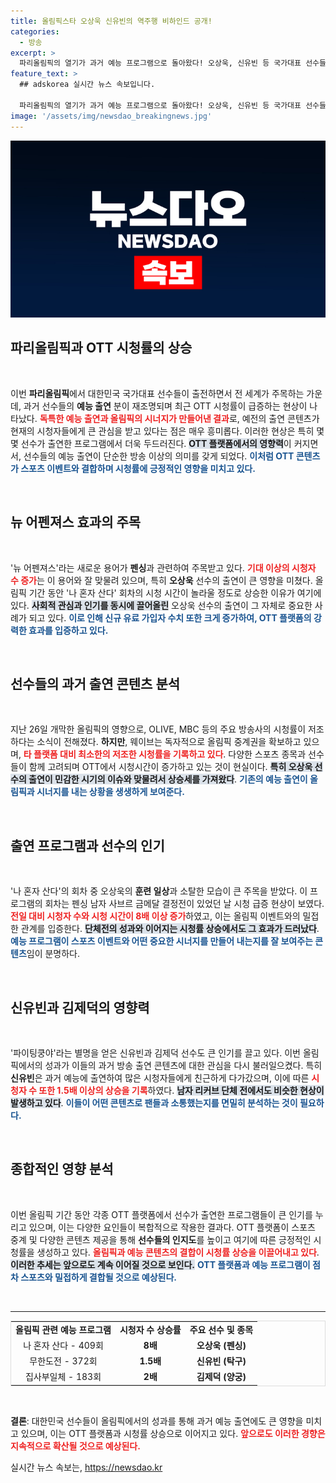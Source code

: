 ```yaml
---
title: 올림픽스타 오상욱 신유빈의 역주행 비하인드 공개!
categories:
  - 방송
excerpt: >
  파리올림픽의 열기가 과거 예능 프로그램으로 돌아왔다! 오상욱, 신유빈 등 국가대표 선수들의 출연이 올해 최고의 시청률과 검색량을 기록하며 놀라운 뉴 어펜져스 효과를 만들어냈다. 이들의 이야기를 통해, 예능과 스포츠의 경계가 허물어지고 있다!
feature_text: >
  ## adskorea 실시간 뉴스 속보입니다.

  파리올림픽의 열기가 과거 예능 프로그램으로 돌아왔다! 오상욱, 신유빈 등 국가대표 선수들의 출연이 올해 최고의 시청률과 검색량을 기록하며 놀라운 뉴 어펜져스 효과를 만들어냈다. 이들의 이야기를 통해, 예능과 스포츠의 경계가 허물어지고 있다!
image: '/assets/img/newsdao_breakingnews.jpg'
---
```


<p><img src="/assets/img/newsdao_breakingnews.jpg" alt="adskorea 속보" /></p>

<h2 data-ke-size="size26">파리올림픽과 OTT 시청률의 상승</h2>

<p data-ke-size="size16">&nbsp;</p>

<p>이번 <b>파리올림픽</b>에서 대한민국 국가대표 선수들이 출전하면서 전 세계가 주목하는 가운데, 과거 선수들의 <b>예능 출연</b> 분이 재조명되며 최근 OTT 시청률이 급증하는 현상이 나타났다. <b><span style="color: #ee2323;">독특한 예능 출연과 올림픽의 시너지가 만들어낸 결과</span></b>로, 예전의 출연 콘텐츠가 현재의 시청자들에게 큰 관심을 받고 있다는 점은 매우 흥미롭다. 이러한 현상은 특히 몇몇 선수가 출연한 프로그램에서 더욱 두드러진다. <b><span style="background-color: #21538527;">OTT 플랫폼에서의 영향력</span></b>이 커지면서, 선수들의 예능 출연이 단순한 방송 이상의 의미를 갖게 되었다. <b><span style="color: #1a5490;">이처럼 OTT 콘텐츠가 스포츠 이벤트와 결합하며 시청률에 긍정적인 영향을 미치고 있다.</span></b></p>

<p data-ke-size="size16">&nbsp;</p>

<h2 data-ke-size="size26">뉴 어펜져스 효과의 주목</h2>

<p data-ke-size="size16">&nbsp;</p>

<p>'뉴 어펜져스'라는 새로운 용어가 <b>펜싱</b>과 관련하여 주목받고 있다. <b><span style="color: #ee2323;">기대 이상의 시청자 수 증가</span></b>는 이 용어와 잘 맞물려 있으며, 특히 <b>오상욱</b> 선수의 출연이 큰 영향을 미쳤다. 올림픽 기간 동안 '나 혼자 산다' 회차의 시청 시간이 놀라울 정도로 상승한 이유가 여기에 있다. <b><span style="background-color: #21538527;">사회적 관심과 인기를 동시에 끌어올린</span></b> 오상욱 선수의 출연이 그 자체로 중요한 사례가 되고 있다. <b><span style="color: #1a5490;">이로 인해 신규 유료 가입자 수치 또한 크게 증가하여, OTT 플랫폼의 강력한 효과를 입증하고 있다.</span></b></p>

<p data-ke-size="size16">&nbsp;</p>

<h2 data-ke-size="size26">선수들의 과거 출연 콘텐츠 분석</h2>

<p data-ke-size="size16">&nbsp;</p>

<p>지난 26일 개막한 올림픽의 영향으로, OLIVE, MBC 등의 주요 방송사의 시청률이 저조하다는 소식이 전해졌다. <b>하지만</b>, 웨이브는 독자적으로 올림픽 중계권을 확보하고 있으며, <b><span style="color: #ee2323;">타 플랫폼 대비 최소한의 저조한 시청률을 기록하고 있다</span></b>. 다양한 스포츠 종목과 선수들이 함께 고려되며 OTT에서 시청시간이 증가하고 있는 것이 현실이다. <b><span style="background-color: #21538527;">특히 오상욱 선수의 출연이 민감한 시기의 이슈와 맞물려서 상승세를 가져왔다</span></b>. <b><span style="color: #1a5490;">기존의 예능 출연이 올림픽과 시너지를 내는 상황을 생생하게 보여준다.</span></b></p>

<p data-ke-size="size16">&nbsp;</p>

<h2 data-ke-size="size26">출연 프로그램과 선수의 인기</h2>

<p data-ke-size="size16">&nbsp;</p>

<p>'나 혼자 산다'의 회차 중 오상욱의 <b>훈련 일상</b>과 소탈한 모습이 큰 주목을 받았다. 이 프로그램의 회차는 펜싱 남자 사브르 금메달 결정전이 있었던 날 시청 급증 현상이 보였다. <b><span style="color: #ee2323;">전일 대비 시청자 수와 시청 시간이 8배 이상 증가</span></b>하였고, 이는 올림픽 이벤트와의 밀접한 관계를 입증한다. <b><span style="background-color: #21538527;">단체전의 성과와 이어지는 시청률 상승에서도 그 효과가 드러났다</span></b>. <b><span style="color: #1a5490;">예능 프로그램이 스포츠 이벤트와 어떤 중요한 시너지를 만들어 내는지를 잘 보여주는 콘텐츠</span></b>임이 분명하다.</p>

<p data-ke-size="size16">&nbsp;</p>

<h2 data-ke-size="size26">신유빈과 김제덕의 영향력</h2>

<p data-ke-size="size16">&nbsp;</p>

<p>'파이팅쿵야'라는 별명을 얻은 신유빈과 김제덕 선수도 큰 인기를 끌고 있다. 이번 올림픽에서의 성과가 이들의 과거 방송 출연 콘텐츠에 대한 관심을 다시 불러일으켰다. 특히 <b>신유빈</b>은 과거 예능에 출연하여 많은 시청자들에게 친근하게 다가갔으며, 이에 따른 <b><span style="color: #ee2323;">시청자 수 또한 1.5배 이상의 상승을 기록</span></b>하였다. <b><span style="background-color: #21538527;">남자 리커브 단체 전에서도 비슷한 현상이 발생하고 있다</span></b>. <b><span style="color: #1a5490;">이들이 어떤 콘텐츠로 팬들과 소통했는지를 면밀히 분석하는 것이 필요하다.</span></b></p>

<p data-ke-size="size16">&nbsp;</p>

<h2 data-ke-size="size26">종합적인 영향 분석</h2>

<p data-ke-size="size16">&nbsp;</p>

<p>이번 올림픽 기간 동안 각종 OTT 플랫폼에서 선수가 출연한 프로그램들이 큰 인기를 누리고 있으며, 이는 다양한 요인들이 복합적으로 작용한 결과다. OTT 플랫폼이 스포츠 중계 및 다양한 콘텐츠 제공을 통해 <b>선수들의 인지도</b>를 높이고 여기에 따른 긍정적인 시청률을 생성하고 있다. <b><span style="color: #ee2323;">올림픽과 예능 콘텐츠의 결합이 시청률 상승을 이끌어내고 있다</span></b>. <b><span style="background-color: #21538527;">이러한 추세는 앞으로도 계속 이어질 것으로 보인다.</span></b> <b><span style="color: #1a5490;">OTT 플랫폼과 예능 프로그램이 점차 스포츠와 밀접하게 결합될 것으로 예상된다.</span></b></p>

<p data-ke-size="size16">&nbsp;</p>

<hr>

<table style="width: 100%; border-collapse: collapse; border: 1px solid #dddddd;">
<tr>
<td style="text-align: center; height: 17px;"><b>올림픽 관련 예능 프로그램</b></td>
<td style="text-align: center; height: 17px;"><b>시청자 수 상승률</b></td>
<td style="text-align: center; height: 17px;"><b>주요 선수 및 종목</b></td>
</tr>
<tr>
<td style="text-align: center; height: 17px;">나 혼자 산다 - 409회</td>
<td style="text-align: center; height: 17px;"><b>8배</b></td>
<td style="text-align: center; height: 17px;"><b>오상욱 (펜싱)</b></td>
</tr>
<tr>
<td style="text-align: center; height: 17px;">무한도전 - 372회</td>
<td style="text-align: center; height: 17px;"><b>1.5배</b></td>
<td style="text-align: center; height: 17px;"><b>신유빈 (탁구)</b></td>
</tr>
<tr>
<td style="text-align: center; height: 17px;">집사부일체 - 183회</td>
<td style="text-align: center; height: 17px;"><b>2배</b></td>
<td style="text-align: center; height: 17px;"><b>김제덕 (양궁)</b></td>
</tr>
</table>

<p data-ke-size="size16">&nbsp;</p>

<p><b>결론</b>: 대한민국 선수들이 올림픽에서의 성과를 통해 과거 예능 출연에도 큰 영향을 미치고 있으며, 이는 OTT 플랫폼과 시청률 상승으로 이어지고 있다. <b><span style="color: #ee2323;">앞으로도 이러한 경향은 지속적으로 확산될 것으로 예상된다.</span></b></p>
실시간 뉴스 속보는, <a href="https://newsdao.kr" rel="dofollow">https://newsdao.kr</a>



